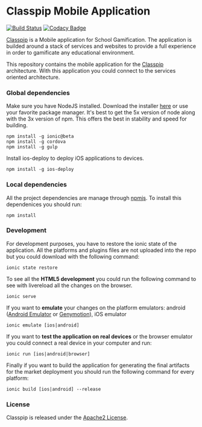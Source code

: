 # Classpip Mobile Application

[![Build Status](https://travis-ci.org/classpip/classpip-mobile.svg?branch=master)](https://travis-ci.org/classpip/classpip-mobile)
[![Codacy Badge](https://api.codacy.com/project/badge/Grade/bd643be13e654be1a662a6eea7a43b93)](https://www.codacy.com/app/classpip/classpip-mobile?utm_source=github.com&amp;utm_medium=referral&amp;utm_content=classpip/classpip-mobile&amp;utm_campaign=Badge_Grade)

[Classpip](https://www.classpip.com) is a Mobile application for School Gamification. The application is builded around a stack of services and websites to provide a full experience in order to gamificate any educational environment.

This repository contains the mobile application for the [Classpip](https://www.classpip.com) architecture. With this application you could connect to the services oriented architecture.

### Global dependencies

Make sure you have NodeJS installed. Download the installer [here](https://nodejs.org/dist/latest-v5.x/) or use your favorite package manager. It's best to get the 5x version of node along with the 3x version of npm. This offers the best in stability and speed for building.

```script
npm install -g ionic@beta
npm install -g cordova
npm install -g gulp
```

Install ios-deploy to deploy iOS applications to devices.

```script
npm install -g ios-deploy
```

### Local dependencies

All the project dependencies are manage through [npmjs](https://www.npmjs.com/). To install this dependenices you should run:

```script
npm install
```

### Development

For development purposes, you have to restore the ionic state of the application. All the platforms and plugins files are not uploaded into the repo but you could download with the following command:

```script
ionic state restore
```

To see all the **HTML5 development** you could run the following command to see with livereload all the changes on the browser.

```script
ionic serve
```

If you want to **emulate** your changes on the platform emulators: android ([Android Emulator](https://developer.android.com/studio/run/emulator.html) or [Genymotion](https://www.genymotion.com/)), iOS emulator

```script
ionic emulate [ios|android]
```

If you want to **test the application on real devices** or the browser emulator you could connect a real device in your computer and run:

```script
ionic run [ios|android|browser]
```

Finally if you want to build the application for generating the final artifacts for the market deployment you should run the following command for every platform:

```script
ionic build [ios|android] --release
```

### License

Classpip is released under the [Apache2 License](https://github.com/classpip/classpip-mobile/blob/master/LICENSE).
